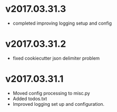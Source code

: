 
v2017.03.31.3
=============

  * completed improving logging setup and config


v2017.03.31.2
=============

  * fixed cookiecutter json delimiter problem

v2017.03.31.1
=============

  * Moved config processing to misc.py
  * Added todos.txt
  * Improved logging set up and configuration.
